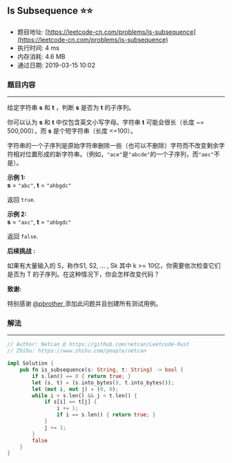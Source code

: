 ## Is Subsequence :star::star:
- 题目地址: [https://leetcode-cn.com/problems/is-subsequence](https://leetcode-cn.com/problems/is-subsequence)
- 执行时间: 4 ms 
- 内存消耗: 4.6 MB
- 通过日期: 2019-03-15 10:02

### 题目内容
---
<p>给定字符串 <strong>s</strong> 和 <strong>t</strong> ，判断 <strong>s</strong> 是否为 <strong>t</strong> 的子序列。</p>

<p>你可以认为 <strong>s</strong> 和 <strong>t</strong> 中仅包含英文小写字母。字符串 <strong>t</strong> 可能会很长（长度 ~= 500,000），而 <strong>s</strong> 是个短字符串（长度 <=100）。</p>

<p>字符串的一个子序列是原始字符串删除一些（也可以不删除）字符而不改变剩余字符相对位置形成的新字符串。（例如，<code>"ace"</code>是<code>"abcde"</code>的一个子序列，而<code>"aec"</code>不是）。</p>

<p><strong>示例 1:</strong><br />
<strong>s</strong> = <code>"abc"</code>, <strong>t</strong> = <code>"ahbgdc"</code></p>

<p>返回 <code>true</code>.</p>

<p><strong>示例 2:</strong><br />
<strong>s</strong> = <code>"axc"</code>, <strong>t</strong> = <code>"ahbgdc"</code></p>

<p>返回 <code>false</code>.</p>

<p><strong>后续挑战</strong> <strong>:</strong></p>

<p>如果有大量输入的 S，称作S1, S2, ... , Sk 其中 k >= 10亿，你需要依次检查它们是否为 T 的子序列。在这种情况下，你会怎样改变代码？</p>

<p><strong>致谢:</strong></p>

<p>特别感谢<strong> </strong><a href="https://leetcode.com/pbrother/">@pbrother </a>添加此问题并且创建所有测试用例。</p>


### 解法
---
```rust
// Author: Netcan @ https://github.com/netcan/Leetcode-Rust
// Zhihu: https://www.zhihu.com/people/netcan

impl Solution {
    pub fn is_subsequence(s: String, t: String) -> bool {
        if s.len() == 0 { return true; }
        let (s, t) = (s.into_bytes(), t.into_bytes());
        let (mut i, mut j) = (0, 0);
        while i < s.len() && j < t.len() {
            if s[i] == t[j] {
                i += 1;
                if i == s.len() { return true; }
            }
            j += 1;
        }
        false
    }
}


```